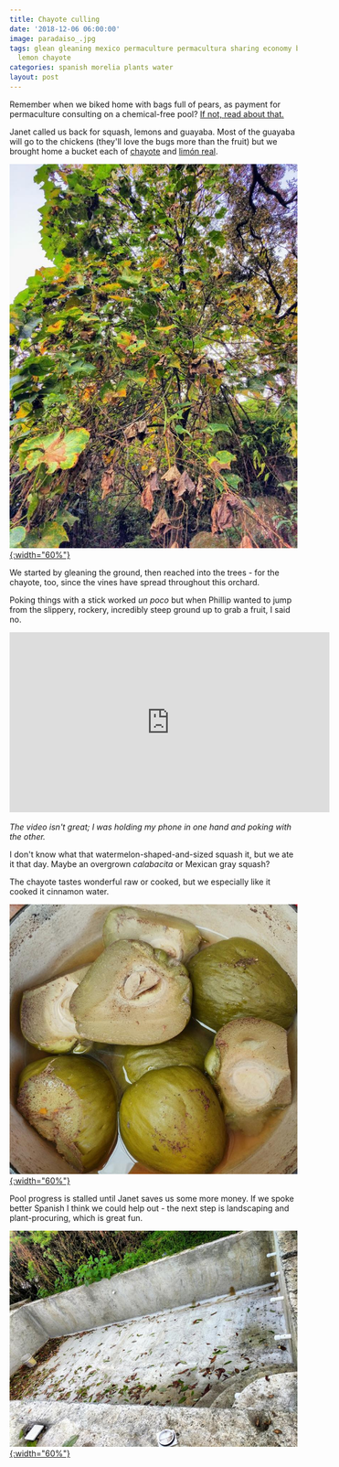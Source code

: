 ```yaml
---
title: Chayote culling
date: '2018-12-06 06:00:00'
image: paradaiso_.jpg
tags: glean gleaning mexico permaculture permacultura sharing economy barter squash
  lemon chayote
categories: spanish morelia plants water
layout: post
---
```


Remember when we biked home with bags full of pears, as payment for permaculture consulting on a chemical-free pool? [If not, read about that.](https://reverdecer.annalisagross.com/2018/08/31/pools-for-pears/)

Janet called us back for squash, lemons and guayaba. Most of the guayaba will go to the chickens (they'll love the bugs more than the fruit) but we brought home a bucket each of [chayote](https://en.wikipedia.org/wiki/Chayote) and [limón real](http://www.sabelotodo.org/agricultura/frutales/limonfrances.html).


[![](/images/squash_tree_.jpg){:width="60%"}](/images/squash_tree.jpg)

We started by gleaning the ground, then reached into the trees - for the chayote, too, since the vines have spread throughout this orchard.

Poking things with a stick worked *un poco* but when Phillip wanted to jump from the slippery, rockery, incredibly steep ground up to grab a fruit, I said no.

<iframe width="560" height="315" src="https://www.youtube-nocookie.com/embed/TGXEcLarhR8" frameborder="0" allow="accelerometer; autoplay; encrypted-media; gyroscope; picture-in-picture" allowfullscreen></iframe>

*The video isn't great; I was holding my phone in one hand and poking with the other.*

I don't know what that watermelon-shaped-and-sized squash it, but we ate it that day. Maybe an overgrown *calabacita* or Mexican gray squash?

The chayote tastes wonderful raw or cooked, but we especially like it cooked it cinnamon water.

[![](/images/chayote_cinnamon_.jpg){:width="60%"}](/images/chayote_cinnamon.jpg)


Pool progress is stalled until Janet saves us some more money. If we spoke better Spanish I think we could help out - the next step is landscaping and plant-procuring, which is great fun.

[![](/images/pool_progress_.jpg){:width="60%"}](/images/pool_progress.jpg)